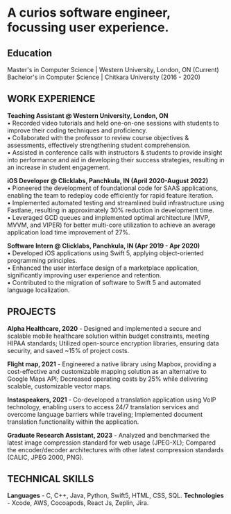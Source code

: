 # A curios software engineer, focussing user experience.

## Education
Master's in Computer Science | Western University, London, ON (Current)
Bachelor's in Computer Science | Chitkara University (2016 - 2020)

## WORK EXPERIENCE
**Teaching Assistant @ Western University, London, ON**
<br>• Recorded video tutorials and held one-on-one sessions with students to improve their coding techniques and proficiency.
<br>• Collaborated with the professor to review course objectives & assessments, effectively strengthening student comprehension.
<br>• Assisted in conference calls with instructors & students to provide insight into performance and aid in developing their success strategies, resulting in an increase in student engagement.

**iOS Developer @ Clicklabs, Panchkula, IN (April 2020-August 2022)** 
<br>• Pioneered the development of foundational code for SAAS applications, enabling the team to redeploy code efficiently for rapid feature iteration.
<br>• Implemented automated testing and streamlined build infrastructure using Fastlane, resulting in approximately 30% reduction in development time.
<br>• Leveraged GCD queues and implemented optimal architecture (MVP, MVVM, and VIPER) for better multi-core utilization to achieve an average application load time improvement of 27%.

**Software Intern @ Clicklabs, Panchkula, IN (Apr 2019 - Apr 2020)**
<br>• Developed iOS applications using Swift 5, applying object-oriented programming principles.
<br>• Enhanced the user interface design of a marketplace application, significantly improving user experience and retention.
<br>• Contributed to the migration of software to Swift 5 and automated language localization.

## PROJECTS
**Alpha Healthcare, 2020** - Designed and implemented a secure and scalable mobile healthcare solution within budget constraints, meeting HIPAA standards; Utilized open-source encryption libraries, ensuring data security, and saved ~15% of project costs.

**Flight map, 2021** - Engineered a native library using Mapbox, providing a cost-effective and customizable mapping solution as an alternative to Google Maps API; Decreased operating costs by 25% while delivering scalable, customizable vector maps.

**Instaspeakers, 2021** - Co-developed a translation application using VoIP technology, enabling users to access 24/7 translation services and overcome language barriers while traveling; Implemented document translation functionality within the application.

**Graduate Research Assistant, 2023** - Analyzed and benchmarked the latest image compression standard for web usage (JPEG-XL); Compared the encoder/decoder architectures with other latest compression standards (CALIC, JPEG 2000, PNG).

## TECHNICAL SKILLS
**Languages** - C, C++, Java, Python, Swift5, HTML, CSS, SQL. 
**Technologies** - Xcode, AWS, Cocoapods, React Js, Zeplin, Jira.
  
